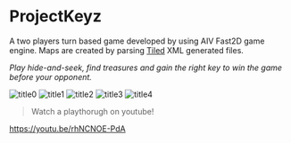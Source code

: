# ProjectKeyz
A two players turn based game developed by using AIV Fast2D game engine. Maps are created by parsing [Tiled](https://www.mapeditor.org/) XML generated files.  

*Play hide-and-seek, find treasures and gain the right key to win the game before your opponent.*

![title0](https://user-images.githubusercontent.com/60443583/173187257-d85a1f4b-55ca-4936-8f3e-c8f62c999c0f.png)
![title1](https://user-images.githubusercontent.com/60443583/173187259-5a0e96e3-8bea-4da7-8551-09530faaf3ee.png)
![title2](https://user-images.githubusercontent.com/60443583/173187260-a76a874f-7593-4f16-ae5a-7f508f29549a.png)
![title3](https://user-images.githubusercontent.com/60443583/173187261-650269c5-f0d2-4955-b65f-bed6bd774568.png)
![title4](https://user-images.githubusercontent.com/60443583/173187262-40440542-136e-4422-ac6c-ca6e1cfb0ec6.png)


> Watch a playthorugh on youtube!

https://youtu.be/rhNCNOE-PdA
